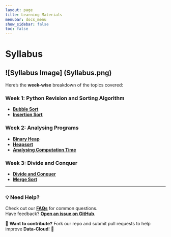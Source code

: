 ```yaml
---
layout: page
title: Learning Materials
menubar: docs_menu
show_sidebar: false
toc: false
---
```


# Syllabus

![Syllabus Image]
(Syllabus.png)
--- 

Here’s the **week-wise** breakdown of the topics covered:


### Week 1: Python Revision and Sorting Algorithm
  
  - **[Bubble Sort](docs/week-1/bubble-sort.md)**
  - **[Insertion Sort](docs/week-1/insertion-sort.md/)**

### Week 2: Analysing Programs
  - **[Binary Heap](docs/week-2/Binary_Heap.md)**
  - **[Heapsort](/docs/getting-started/week_2.md)**
  - **[Analysing Computation Time](/docs/week-2/analysing-computation-time/)**

 ### Week 3: Divide and Conquer
  - **[Divide and Conquer](/docs/week-3/divide-and-conquer/)**
  - **[Merge Sort](/docs/week-3/merge-sort/)**
  
  ---

### 💡 Need Help?
Check out our **[FAQs](/docs/faqs/)** for common questions.  
Have feedback? **[Open an issue on GitHub](https://github.com/Data-cloud02/data-cloud/issues)**.  

🔗 **Want to contribute?** Fork our repo and submit pull requests to help improve **Data-Cloud**! 🚀

